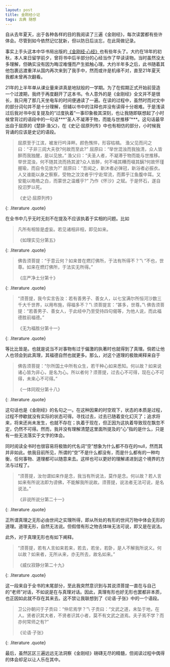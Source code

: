 ```yaml
---
layout: post
title: 金刚经小记
tags: 古典 随想
---
```


自从去年夏天，出于各种各样的目的我阅读了三遍《金刚经》，每次读罢都有些许体会。尽管到如今依然记忆犹新，但以防日后淡忘，在此简做记录。

事实上手头这本中华书局出版的[《金刚经·心经》](https://book.douban.com/subject/4843456/)也有些年头了。大约在18年的初秋，本人来日留学前夕，曾将书中后半部分的心经当作了早读读物。当时虽然没太多理解，但确实没有因为晦涩难懂而产生抵触心理。大约半年多之后，此书随着其他包裹远渡重洋从国内再次来到了我手中，然而或许是机缘不对，直至21年夏天我都未曾再次翻看。

21年的上半年单从课业量来讲真是地狱般的一学期。为了在假期正式开始前营造一个过渡期，我终于再度翻开了这本书。令人意外的是《金刚经》全文并不是很长，我只用了那几天坐电车的时间便通读了一遍。在读的过程中，虽然时而对文中的部分词句并不是十分理解，但辅以书中的注释也并没有读得十分艰难。于是浅读过后我对书中反复提及的“过度执着”一事印象极其深刻，也让我随即联想起了小时候曾背过的语段中的一句话***“圣人不凝滞于物，而能与世推移”***。这句话最早出自于屈原的《楚辞·渔父》，在《史记·屈原列传》中也有相仿的部分，小时候我背诵的应该是史记的语段。

> 屈原至于江滨，被发行吟泽畔。颜色憔悴，形容枯槁。
> 渔父见而问之曰：“子非三闾大夫欤?何故而至此?”
> 屈原曰：“举世混浊而我独清，众人皆醉而我独醒，是以见放。”
> 渔父曰：“夫圣人者，不凝滞于物而能与世推移。举世混浊，何不随其流而扬其波?众人皆醉，何不哺其糟而啜其醨?何故怀瑾握瑜，而自令见放为?”
> 屈原曰：“吾闻之，新沐者必弹冠，新浴者必振衣。人又谁能以身之察察，受物之汶汶者乎!宁赴常流，而葬乎江鱼腹中耳。又安能以皓皓之白，而蒙世之温蠖乎?”
> 乃作《怀沙》之赋。于是怀石，遂自投汨罗以死。
> <footer>《史记·屈原列传》</footer>
{: .literature .quote}

在全书中几乎无时无刻不在提及不应该执着于实相的问题。比如

> 凡所有相皆是虚妄。若见诸相非相，即见如来。
> <footer>《如理实见分第五》</footer>
{: .literature .quote}

> 佛告须菩提：“于意云何？如来昔在燃灯佛所，于法有所得不？”\\
> “不也，世尊。如来在燃灯佛所，于法实无所得。”
> <footer>《庄严净土分第十》</footer>
{: .literature .quote}

> “须菩提，我今实言告汝：若有善男子、善女人，以七宝满尔所恒河沙数三千大千世界，以用布施，得福多不？”\\
> 须菩提言：“甚多，世尊。”\\
> 佛告须菩提：“若善男子、善女人，于此经中乃至受持四句偈等，为他人说，而此福德胜前福德。”
> <footer>《无为福胜分第十一》</footer>
{: .literature .quote}

等比比皆是。也就是说当不对事物有过于偏激的执著时也就得到了真理。倘若让他人也领会到此真理，其福德自然也就更多。那么，对这个道理的极致阐释来自于

> 佛告须菩提：“尔所国土中所有众生，若干种心如来悉知。何以故？如来说诸心皆为非心，是名为心。所以者何？须菩提，过去心不可得，现在心不可得，未来心不可得。”
> <footer>《一体同观分第十八》</footer>
{: .literature .quote}

这句话也是《金刚经》的名句之一。在这种因果的时空观下，状态的本质是过程，过程不停歇就没有实际的状态可得。寻找过去，过去已随着变化幻灭了；追求将来，将来还尚未发生，也就不存在；执着于现在，但正因为这执着导致现在飘忽不定，仍然不可得。然而，我并没有理解清楚这里面所提及的“心”指的是什么，只是有一些无法落实于文字的体会。

同时阅读全书时也很容易将极致的代名词“空”想象为什么都不存在的null，然而其并非如此。依我目前所见，所谓的“空”不是什么都没有，而是什么都有的一种均衡，任何事物、道理都可以随意来去。这样也可以更好的理解递进到这个境界的方法与过程了。

> “须菩提，汝勿谓如来作是念，我当有所说法，莫作是念。何以故？若人言如来有所说法即为谤佛，不能解我所说故。须菩提，说法者无法可说，是名说法。”
> <footer>《非说所说分第二十一》</footer>
{: .literature .quote}

正所谓真理之无形必由世间之实理所得，即从所处的有形的世间万物中体会无形的道理。道理无形，自然无法说。但假借有形之物去体味无法可说，即又是在说法。

此外，对于真理无形也有如下阐释。

> “须菩提，若有人言如来若来，若去，若坐，若卧，是人不解我所说义。何以故？如来者，无所从来，亦无所去，故名如来。”
> <footer>《威仪寂静分第二十九》</footer>
{: .literature .quote}

这一段来自于全书的末尾部分，至此我突然意识到与其说须菩提一直在与自己的“老师”对话，不如说是在与真理对话。因此，真理有形也好无形也罢都非本质，也正因如此就不存在其来去。这不禁让我联想到了《论语·子张》中的一个语段。

> 卫公孙朝问于子贡曰：“仲尼焉学？”\\
> 子贡曰：“文武之道，未坠于地，在人。贤者识其大者，不贤者识其小者，莫不有文武之道焉。夫子焉不学？而亦何常师之有?”
> <footer>《论语·子张》</footer>
{: .literature .quote}

最后，虽然区区三遍远远无法洞察《金刚经》磅礴无尽的精髓，但阅读过程中偶得的体会却足以让人乐在其中。
